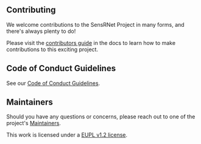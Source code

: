 ## Contributing

We welcome contributions to the SensRNet Project in many forms, and
there's always plenty to do!

Please visit the
[contributors guide](https://github.com/kadaster-labs/sensrnet-home/blob/master/CONTRIBUTING.md) in the
docs to learn how to make contributions to this exciting project.

## Code of Conduct Guidelines <a name="conduct"></a>

See our [Code of Conduct Guidelines](./CODE_OF_CONDUCT.md).

## Maintainers <a name="maintainers"></a>

Should you have any questions or concerns, please reach out to one of the project's [Maintainers](./MAINTAINERS.md).

This work is licensed under a [EUPL v1.2 license](./LICENSE.md).
